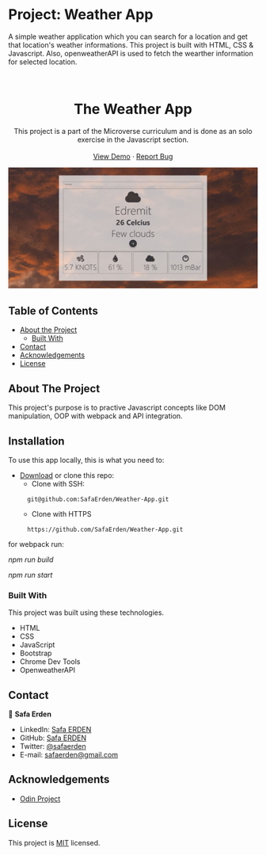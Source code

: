 # Project: Weather App
A simple weather application which you can search for a location and get that location's weather informations. This project is built with HTML, CSS & Javascript. Also, openweatherAPI is used to fetch the wearther information for selected location. 

<br />
<p align="center">

  <h1 align="center">The Weather App</h1>

  <p align="center">
    This project is a part of the Microverse curriculum and is done as an solo exercise in the Javascript section.
    <br />
    <br />
    <a href="https://safaerden.github.io/Restaurant-Page/">View Demo</a>
    ·
    <a href="https://github.com/SafaErden/Weather-App/issues">Report Bug</a>
  </p>
</p>

![screenshot](./dist/images/safas.JPG)

<!-- TABLE OF CONTENTS -->
## Table of Contents

* [About the Project](#about-the-project)
  * [Built With](#built-with)
* [Contact](#contact)
* [Acknowledgements](#acknowledgements)
* [License](#license)

<!-- ABOUT THE PROJECT -->
## About The Project

This project's purpose is to practive Javascript concepts like DOM manipulation, OOP with webpack and API integration.

<!-- [![Product Name Screen Shot][product-screenshot]][screenshot-url] -->

<!-- ABOUT THE PROJECT -->
## Installation

To use this app locally, this is what you need to:

* [Download](https://github.com/SafaErden/Weather-App/archive/development.zip) or clone this repo:
  - Clone with SSH:
  ```
    git@github.com:SafaErden/Weather-App.git
  ```
  - Clone with HTTPS
  ```
    https://github.com/SafaErden/Weather-App.git
  ```
 for webpack run:
 
 *npm run build*

 *npm run start*



### Built With
This project was built using these technologies.
* HTML
* CSS
* JavaScript
* Bootstrap
* Chrome Dev Tools
* OpenweatherAPI

<!-- CONTACT -->
## Contact

👤 **Safa Erden**

- LinkedIn: [Safa ERDEN](https://www.linkedin.com/in/safaerden/)
- GitHub: [Safa ERDEN](https://github.com/SafaErden)
- Twitter: [@safaerden](https://twitter.com/safaerden)
- E-mail: safaerden@gmail.com

<!-- ACKNOWLEDGEMENTS -->
## Acknowledgements
* [Odin Project](https://www.theodinproject.com/courses/javascript/lessons/weather-app)

<!-- LICENSE -->
## License

This project is [MIT](https://opensource.org/licenses/MIT) licensed.
